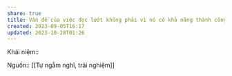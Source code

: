 ```yaml
---
share: true
title: Vấn đề của việc đọc lướt không phải vì nó có khả năng thành công cao, mà là vì khi mình đã kết luận là khả năng thành công không cao rồi, thì sự chuyển trạng thái sang thực sự đọc cẩn thận không suôn sẻ và tự nhiên
created: 2023-09-05T16:17
updated: 2023-10-28T01:26
---
```

Khái niệm:: 

Nguồn:: [[Tự ngẫm nghĩ, trải nghiệm]]